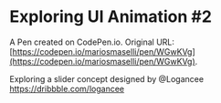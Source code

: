 # Exploring UI Animation #2

A Pen created on CodePen.io. Original URL: [https://codepen.io/mariosmaselli/pen/WGwKVg](https://codepen.io/mariosmaselli/pen/WGwKVg).

Exploring a slider concept designed by @Logancee https://dribbble.com/logancee